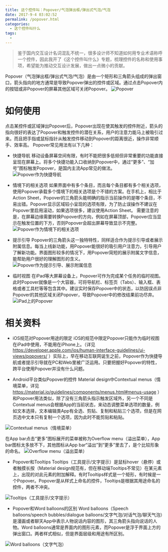 ```yaml
---
title: 这个控件叫：Popover/气泡弹出框/弹出式气泡/气泡
date: 2017-9-4 03:02:52
permalink: /popover.html
categories:
  - 这个控件叫什么
tags:
  - 
---
```


> 鉴于国内交互设计名词混乱不统一，很多设计师不知道如何用专业术语称呼一个控件，因此我开了《这个控件叫什么》专题，梳理控件的名称和使用事项，希望能为推动交互设计发展，做出一点微小的贡献。

Popover（气泡弹出框/弹出式气泡/气泡）是由一个矩形和三角箭头组成的弹出窗口，箭头指向的地方通常是导致Popover弹出的控件或区域。通过点击Popover内的按钮或非Popover的屏幕其他区域可关闭Popover。
![Popover](http://pic.ftium4.com/1240-20201226030410172.png)

<!-- more -->

# 如何使用
点击某控件或区域弹出Popover后，Popover出现在使其触发的控件附近，箭头的指向很好的表达了Popover和触发控件的潜在关系，用户的注意力能马上被吸引过来。而且把手指或鼠标指针从触发控件移动到Popover的距离很近，操作非常顺手、效率高。
Popover常见用法有以下几种：

- 快捷导航
移动设备屏幕空间有限，有时不能把很多低频但非常重要的功能直接呈现在屏幕上。将多个快捷功能入口收纳到Popover中，通过“更多”、“加号”图标触发Popover，是国内主流App常见的做法。
![Popover作为快捷导航](http://pic.ftium4.com/1240-20201226030414168.png)

- 情境下的相关选项
如果界面中有多个条目，而且每个条目都有多个相关选项，使用Popover承载多个情境下的相关选项是个不错的方案。在手机上，相比于Action Sheet，Popover的三角箭头能明确的指示当前操作的是哪个条目，不易出错。Popover显示区域较小呈现的选项有限，为了防止误操作不建议在Popover里启用滚动，如果选项很多，建议使用Action Sheet。
需要注意的是，在屏幕边缘需要转换Popover的方向，例如在屏幕顶部，Popover应当显示在触发位置的下方，否则Popover会超出屏幕导致显示不完整。
![Popover作为情境下的相关选项](http://pic.ftium4.com/1240-20201226030418493.png)

- 提示引导
Popover的三角箭头这一独特特性，同样适合作为提示引导或者展示附属信息。每当上线新功能，用Popover能很好的吸引用户注意力，引导用户了解新功能。界面图形较多的情况下，用Popover简短的展示附属文字信息，能帮助用户很好的理解图形的含义。
![Popover作为提示引导、展示附属信息](http://pic.ftium4.com/1240-20201226030422788.png)

- 临时视图
在iPad等大屏幕设备上，Popover可作为完成某个任务的临时视图。此时Popover就像是一个大容器，可将导航栏、标签页（Tabs）、输入框、表格或者工具栏等等包含其中。建议实时保存Popover中的状态，以防因误点非Popover的其他区域关闭Popover，导致Popover中的修改结果前功尽弃。
![iPad上的Popover](http://pic.ftium4.com/1240-20201226030425832.png)

# 相关资料



- iOS规范对Popover用途的限定
iOS的规范中限定Popover只能作为临时视图在iPad中使用，不能用在iPhone上。（详见 https://developer.apple.com/ios/human-interface-guidelines/ui-views/popovers/ ）实际上，早在移动互联网诞生之前，Popover作为快捷导航或者提示引导就在PC和Web里被广泛运用。只要把握好Popover的特性，跨平台使用Popover并没有什么问题。

- Android平台类似Popover的控件
Material design中Contextual menus（情境菜单，详见 https://material.io/guidelines/components/menus.html#menus-usage ）和Popover用法类似，除了没有三角箭头指示触发区域外，另一个不同是Contextual menus会根据App的当前状态，来动态调整菜单选项的数量，例如文本选择，文本编辑类App有全选、剪贴、复制和粘贴三个选项，但是在网页选中文本只有复制一个选项，因为此时不能剪贴和粘贴。

![Contextual menus（情境菜单）](http://pic.ftium4.com/1240-20201226030430078.png)

在App bar点击“更多”图标展开的菜单被称为Overflow menu（溢出菜单），App bar图标太多放不下，其他图标从App bar“溢出”到“更多”里去了，是个比较形象的命名。
![Overflow menu（溢出菜单）](http://pic.ftium4.com/1240-20201226030434033.png)

- Popover和Tooltips
Tooltips（工具提示/文字提示）是鼠标hover（悬停）或者触摸长按（Material design规范有，但在移动端Tooltips不常见）在某元素上，出现的对此元素的附加解释。有时Tooltips样式是一个矩形，有时候是一个Popover。Popover是从样式上命名的控件，Tooltips是根据其用途命名的控件，两者不冲突。

![Tooltips（工具提示/文字提示）](http://pic.ftium4.com/1240-20201226030437505.png)

- Popover和Word balloons的区别
Word balloons（Speech balloons/speech bubbles/dialogue balloons/文字气泡/对话气泡/聊天气泡）是漫画或者聊天App中表示人物说话内容的图形，其三角箭头指向说话的人物。Word balloons通常是界面内的图形元素，而Popover是浮于界面上方的弹出窗口。两者样式相似，但是界面层级和用途有所区别。

![Word balloons（文字气泡）](http://pic.ftium4.com/1240-20201226030440818.png)